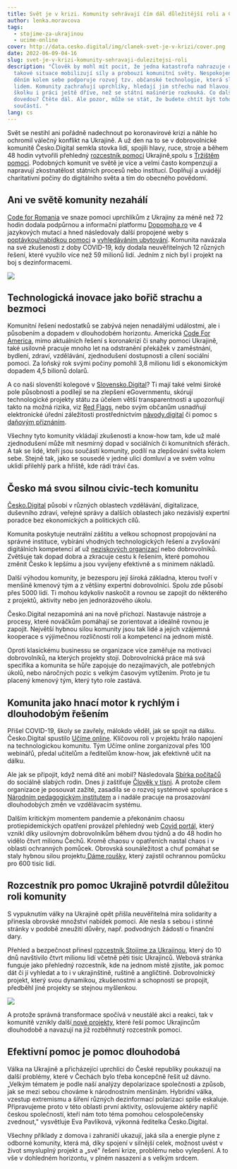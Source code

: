```yaml
---
title: Svět je v krizi. Komunity sehrávají čím dál důležitější roli a ČR není výjimkou
author: lenka.moravcova
tags:
  - stojime-za-ukrajinou
  - ucime-online
cover: http://data.cesko.digital/img/clanek-svet-je-v-krizi/cover.png
date: 2022-06-09-04-16
slug: svet-je-v-krizi-komunity-sehravaji-dulezitejsi-roli
description: "Člověk by mohl mít pocit, že jedna katastrofa nahrazuje další. I
  takové situace mobilizují síly a probouzí komunitní světy. Nespokojenost s
  děním kolem sebe podporuje rozvoj tzv. občanské technologie, která slouží
  lidem. Komunity zachraňují uprchlíky, hledají jim střechu nad hlavou, najdou
  školku i práci ještě dříve, než se státní mašinérie rozkouká. Co dalšího
  dovedou? Čtěte dál. Ale pozor, může se stát, že budete chtít být toho všeho
  součástí. "
lang: cs
---
```

Svět se nestihl ani pořádně nadechnout po koronavirové krizi a náhle ho ochromil válečný konflikt na Ukrajině. A už den na to se v dobrovolnické komunitě Česko.Digital semkla stovka lidí, spojili hlavy, ruce, stroje a během 48 hodin vytvořili přehledný [rozcestník pomoci](http://stojimezaukrajinou.cz/) Ukrajině[  ](http://www.stojimezaukrajinou.cz/)spolu s [Tržištěm pomoci](https://www.pomahejukrajine.cz/). Podobných komunit ve světě je více a velmi často kompenzují a napravují zkostnatělost státních procesů nebo institucí. Doplňují a uvádějí charitativní počiny do digitálního světa a tím do obecného povědomí.

## Ani ve světě komunity nezahálí

[Code for Romania](https://code4.ro/en) ve snaze pomoci uprchlíkům z Ukrajiny za méně než 72 hodin dodala podpůrnou a informační platformu [Dopomoha.ro](https://dopomoha.ro/en) ve 4 jazykových mutací a hned následovaly další propojené weby s [poptávkou/nabídkou pomoci](https://sprijindeurgenta.ro/) a [vyhledáváním ubytování](https://unacoperis.ro/en). Komunita navázala na své zkušenosti z doby COVID-19, kdy dodala neuvěřitelných 12 různých řešení,  které využilo více než 59 milionů lidí. Jedním z nich byl i projekt na boj s dezinformacemi.

![](https://data.cesko.digital/img/clanek-svet-je-v-krizi/dopomoha-poster.png)

## Technologická inovace jako bořič strachu a bezmoci

Komunitní řešení nedostatků se zabývá nejen nenadálými událostmi, ale i působením a dopadem v dlouhodobém horizontu. Americká [Code For America](https://codeforamerica.org/), mimo aktuálních řešení s koronakrizí či snahy pomoci Ukrajině, také usilovně pracuje mnoho let na odstranění překážek v zaměstnání, bydlení, zdraví, vzdělávání, zjednodušení dostupnosti a cílení sociální pomoci. Za loňský rok svými počiny pomohli 3,8 milionu lidí s ekonomickým dopadem 4,5 bilionů dolarů.

A co naši slovenští kolegové v [Slovensko.Digital](http://slovensko.digital/)? Ti mají také velmi široké pole působnosti a podílejí se na zlepšení eGovernmentu, skórují technologické projekty státu za účelem větší transparentnosti a upozorňují takto na možná rizika, viz [Red Flags](https://redflags.slovensko.digital/o-projekte), nebo svým občanům usnadňují elektronické úřední záležitosti prostřednictvím [návody.digital](https://navody.digital/) či pomoc s [daňovým přiznáním](https://priznanie.digital/).

Všechny tyto komunity vkládají zkušenosti a know-how tam, kde už malé zjednodušení může mít nesmírný dopad v sociálních či komunitních sférách. A tak se lidé, kteří jsou součástí komunity, podílí na zlepšování světa kolem sebe. Stejně tak, jako se sousedé v jedné ulici domluví a ve svém volnu uklidí přilehlý park a hřiště, kde rádi tráví čas.

## Česko má svou silnou civic-tech komunitu

[Česko.Digital](http://cesko.digital/)  působí v různých oblastech vzdělávání, digitalizace, duševního zdraví, veřejné správy a dalších oblastech jako nezávislý expertní poradce bez ekonomických a politických cílů.

Komunita poskytuje neutrální záštitu a velkou schopnost propojování na správné instituce, vybírání vhodných technologických řešení a zvyšování digitálních kompetencí ať už [neziskových organizací](https://blog.cesko.digital/2022/04/3-neziskovky-ktere-se-diky-know-how-komunity-cesko-digital-posunuly-vpred) nebo dobrovolníků. Zvětšuje tak dopad dobra a zkracuje cestu k řešením, které pomohou změnit Česko k lepšímu a jsou vyvíjeny efektivně a s minimem nákladů.

Další výhodou komunity, je bezesporu její široká základna, kterou tvoří v menšině kmenový tým a z většiny expertní dobrovolníci. Spolu zde působí přes 5000 lidí. Ti mohou kdykoliv naskočit a rovnou se zapojit do některého z projektů, aktivity nebo jen jednorázového úkolu.

Česko.Digital nezapomíná ani na nově příchozí. Nastavuje nástroje a procesy, které nováčkům pomáhají se zorientovat a ideálně rovnou je zapojit. Největší hybnou silou komunity jsou tak lidé a jejich vzájemná kooperace s výjimečnou rozličností rolí a kompetencí na jednom místě.

Oproti klasickému businessu se organizace více zaměřuje na motivaci dobrovolníků, na kterých projekty stojí. Dobrovolnická práce má svá specifika a komunita se hůře zapojuje do nezajímavých, ale potřebných úkolů, nebo náročných pozic s velkým časovým vytížením. Proto je tu placený kmenový tým, který tyto role zastává.

## Komunita jako hnací motor k rychlým i dlouhodobým řešením

Přišel COVID-19, školy se zavřely, málokdo věděl, jak se spojit na dálku. Česko.Digital spustilo [Učíme online](https://www.ucimeonline.cz/). Klíčovou roli v projektu hrálo napojení na technologickou komunitu. Tým Učíme online zorganizoval přes 100 webinářů, předal učitelům a ředitelům know-how, jak efektivně učit na dálku.

Ale jak se připojit, když nemá dítě ani mobil? Následovala [Sbírka počítačů](https://www.ucimeonline.cz/sbirka-pocitacu/) do sociálně slabých rodin. Dnes ji zaštiťuje [Člověk v tísni](https://www.clovekvtisni.cz/). A protože cílem organizace je posouvat zažité, zasadila se o rozvoj systémové spolupráce s [Národním pedagogickým institutem](https://www.npi.cz/) a i nadále pracuje na prosazování dlouhodobých změn ve vzdělávacím systému.

Dalším kritickým momentem pandemie a překonáním chaosu protiepidemických opatření provázel přehledný web [Covid portál](https://covid.gov.cz/), který vznikl díky usilovným dobrovolníkům během dvou týdnů a do 48 hodin ho vidělo čtvrt milionu Čechů. Kromě chaosu v opatřeních nastal chaos i v oblasti ochranných pomůcek. Obrovská sounáležitost a chuť pomáhat se staly hybnou silou projektu[  Dáme roušky](http://damerousky.cz/), který zajistil ochrannou pomůcku pro 600 tisíc lidí.

## Rozcestník pro pomoc Ukrajině potvrdil důležitou roli komunity

S vypuknutím války na Ukrajině opět přišla neuvěřitelná míra solidarity a přinesla obrovské množství nabídek pomoci. Ale nesla s sebou i stinné stránky v podobě zneužití důvěry, např. podvodných žádostí o finanční dary.

Přehled a bezpečnost  přinesl [rozcestník Stojíme za Ukrajinou](https://www.stojimezaukrajinou.cz/), který do 10 dnů navštívilo čtvrt milionu lidí včetně pěti tisíc Ukrajinců. Webová stránka funguje jako přehledný rozcestník, kde na jednom místě zjistíte, jak pomoc dát či jí vyhledat a to i v ukrajinštině, ruštině a angličtině. Dobrovolnický projekt, který svou dynamikou, zkušenostmi a schopností se propojit, předběhl jiné projekty se stejnou myšlenkou.

![](https://data.cesko.digital/img/clanek-svet-je-v-krizi/szu-img.png)

A protože správná transformace spočívá v neustálé akci a reakci, tak v komunitě vznikly další[  nové projekty](https://blog.cesko.digital/2022/03/jake-projekty-pro-pomoc-ukrajine-vznikaji-v-cesko-digital), které řeší pomoc Ukrajincům dlouhodobě a navazují na již rozběhnutý rozcestník pomoci.

## Efektivní pomoc je pomoc dlouhodobá

Válka na Ukrajině a přicházející uprchlíci do České republiky poukazují na další problémy, které v Čechách bylo třeba koncepčně řešit už dávno. „Velkým tématem je podle naší analýzy depolarizace společnosti a způsob, jak se mezi sebou chováme k národnostním menšinám. Hybridní válka, vzestup extremismu a šíření různých dezinformací polarizaci spíše eskaluje. Připravujeme proto v této oblasti první aktivity, oslovujeme aktéry napříč českou společností, kteří nám toto téma pomohou celospolečensky zvednout," vysvětluje Eva Pavlíková, výkonná ředitelka Česko.Digital.

Všechny příklady z domova i zahraničí ukazují, jaká síla a energie plyne z odborné komunity, která má, díky spojení v silnější celek, možnost uvést v život smysluplný projekt a „své" řešení krize, problému nebo vylepšení. A to vše v dohledném horizontu, v plném nasazení a s velkým srdcem.